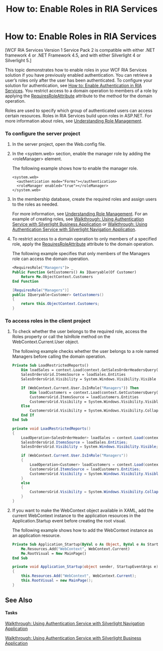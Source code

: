 ﻿---
title: 'How to: Enable Roles in RIA Services'
TOCTitle: 'How to: Enable Roles in RIA Services'
ms:assetid: f13fe7c4-c608-4c4d-a93c-1843902ab72e
ms:mtpsurl: https://msdn.microsoft.com/en-us/library/Ee707375(v=VS.91)
ms:contentKeyID: 27195683
ms.date: 08/19/2013
mtps_version: v=VS.91
dev_langs:
- vb
- csharp
---

# How to: Enable Roles in RIA Services

\[WCF RIA Services Version 1 Service Pack 2 is compatible with either .NET framework 4 or .NET Framework 4.5, and with either Silverlight 4 or Silverlight 5.\]

This topic demonstrates how to enable roles in your WCF RIA Services solution if you have previously enabled authentication. You can retrieve a user’s roles only after the user has been authenticated. To configure your solution for authentication, see [How to: Enable Authentication in RIA Services](ee707353\(v=vs.91\).md). You restrict access to a domain operation to members of a role by applying the [RequiresRoleAttribute](ff422065\(v=vs.91\).md) attribute to the method for the domain operation.

Roles are used to specify which group of authenticated users can access certain resources. Roles in RIA Services build upon roles in ASP.NET. For more information about roles, see [Understanding Role Management](http://go.microsoft.com/fwlink/?linkid=168719).

### To configure the server project

1.  In the server project, open the Web.config file.

2.  In the \<system.web\> section, enable the manager role by adding the \<roleManager\> element.
    
    The following example shows how to enable the manager role.
    
        <system.web>
          <authentication mode="Forms"></authentication>
          <roleManager enabled="true"></roleManager>
        </system.web>

3.  In the membership database, create the required roles and assign users to the roles as needed.
    
    For more information, see [Understanding Role Management](http://go.microsoft.com/fwlink/?linkid=168719). For an example of creating roles, see [Walkthrough: Using Authentication Service with Silverlight Business Application](ee942449\(v=vs.91\).md) or [Walkthrough: Using Authentication Service with Silverlight Navigation Application](ee942451\(v=vs.91\).md).

4.  To restrict access to a domain operation to only members of a specified role, apply the [RequiresRoleAttribute](ff422065\(v=vs.91\).md) attribute to the domain operation.
    
    The following example specifies that only members of the Managers role can access the domain operation.
    
    ``` vb
    <RequiresRole("Managers")> _
    Public Function GetCustomers() As IQueryable(Of Customer)
        Return Me.ObjectContext.Customers
    End Function
    ```
    
    ``` csharp
    [RequiresRole("Managers")]
    public IQueryable<Customer> GetCustomers()
    {
        return this.ObjectContext.Customers;
    }
    ```

### To access roles in the client project

1.  To check whether the user belongs to the required role, access the Roles property or call the IsInRole method on the WebContext.Current.User object.
    
    The following example checks whether the user belongs to a role named Managers before calling the domain operation.
    
    ``` vb
    Private Sub LoadRestrictedReports()
        Dim loadSales = context.Load(context.GetSalesOrderHeadersQuery().Take(numberOfRows))
        SalesOrdersGrid.ItemsSource = loadSales.Entities
        SalesOrdersGrid.Visibility = System.Windows.Visibility.Visible
    
        If (WebContext.Current.User.IsInRole("Managers")) Then
            Dim loadCustomers = context.Load(context.GetCustomersQuery().Take(numberOfRows))
            CustomersGrid.ItemsSource = loadCustomers.Entities
            CustomersGrid.Visibility = System.Windows.Visibility.Visible
        Else
            CustomersGrid.Visibility = System.Windows.Visibility.Collapsed
        End If
    End Sub
    ```
    
    ``` csharp
    private void LoadRestrictedReports()
    {
        LoadOperation<SalesOrderHeader> loadSales = context.Load(context.GetSalesOrderHeadersQuery().Take(numberOfRows));
        SalesOrdersGrid.ItemsSource = loadSales.Entities;
        SalesOrdersGrid.Visibility = System.Windows.Visibility.Visible;
    
        if (WebContext.Current.User.IsInRole("Managers"))
        {
            LoadOperation<Customer> loadCustomers = context.Load(context.GetCustomersQuery().Take(numberOfRows));
            CustomersGrid.ItemsSource = loadCustomers.Entities;
            CustomersGrid.Visibility = System.Windows.Visibility.Visible;
        }
        else
        {
            CustomersGrid.Visibility = System.Windows.Visibility.Collapsed;
        }
    }
    ```

2.  If you want to make the WebContext object available in XAML, add the current WebContext instance to the application resources in the Application.Startup event before creating the root visual.
    
    The following example shows how to add the WebContext instance as an application resource.
    
    ``` vb
    Private Sub Application_Startup(ByVal o As Object, ByVal e As StartupEventArgs) Handles Me.Startup
        Me.Resources.Add("WebContext", WebContext.Current)
        Me.RootVisual = New MainPage()
    End Sub
    ```
    
    ``` csharp
    private void Application_Startup(object sender, StartupEventArgs e)
    {
        this.Resources.Add("WebContext", WebContext.Current);
        this.RootVisual = new MainPage();
    }
    ```

## See Also

#### Tasks

[Walkthrough: Using Authentication Service with Silverlight Navigation Application](ee942451\(v=vs.91\).md)

[Walkthrough: Using Authentication Service with Silverlight Business Application](ee942449\(v=vs.91\).md)

